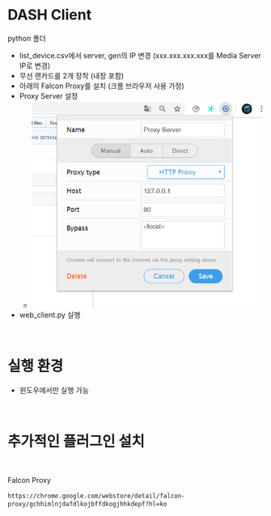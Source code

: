 # DASH Client
python 폴더  
- list_device.csv에서 server, gen의 IP 변경 (xxx.xxx.xxx.xxx를 Media Server IP로 변경)
- 무선 랜카드를 2개 장착 (내장 포함)
- 아래의 Falcon Proxy를 설치 (크롬 브라우저 사용 가정)
- Proxy Server 설정 
    - ![404 Not Found](../_image/setting_proxy.png?raw=true)
- web_client.py 실행

<br>

# 실행 환경  
- 윈도우에서만 실행 가능  

<br>

# 추가적인 플러그인 설치

<br>

Falcon Proxy  
```
https://chrome.google.com/webstore/detail/falcon-proxy/gchhimlnjdafdlkojbffdkogjhhkdepf?hl=ko
```
